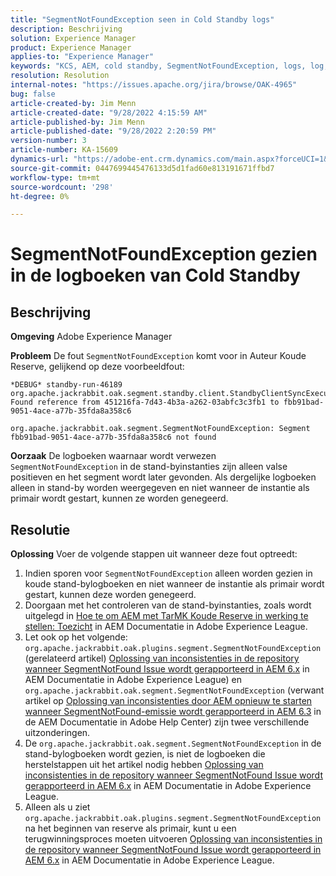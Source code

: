 ```yaml
---
title: "SegmentNotFoundException seen in Cold Standby logs"
description: Beschrijving
solution: Experience Manager
product: Experience Manager
applies-to: "Experience Manager"
keywords: "KCS, AEM, cold standby, SegmentNotFoundException, logs, log, Adobe Experience Manager"
resolution: Resolution
internal-notes: "https://issues.apache.org/jira/browse/OAK-4965"
bug: false
article-created-by: Jim Menn
article-created-date: "9/28/2022 4:15:59 AM"
article-published-by: Jim Menn
article-published-date: "9/28/2022 2:20:59 PM"
version-number: 3
article-number: KA-15609
dynamics-url: "https://adobe-ent.crm.dynamics.com/main.aspx?forceUCI=1&pagetype=entityrecord&etn=knowledgearticle&id=5941513c-e43e-ed11-9db1-0022480866ad"
source-git-commit: 0447699445476133d5d1fad60e813191671ffbd7
workflow-type: tm+mt
source-wordcount: '298'
ht-degree: 0%

---
```


# SegmentNotFoundException gezien in de logboeken van Cold Standby

## Beschrijving


<b>Omgeving</b>
Adobe Experience Manager

<b>Probleem</b>
De fout `SegmentNotFoundException` komt voor in Auteur Koude Reserve, gelijkend op deze voorbeeldfout:


```
*DEBUG* standby-run-46189 org.apache.jackrabbit.oak.segment.standby.client.StandbyClientSyncExecution Found reference from 451216fa-7d43-4b3a-a262-03abfc3c3fb1 to fbb91bad-9051-4ace-a77b-35fda8a358c6

org.apache.jackrabbit.oak.segment.SegmentNotFoundException: Segment fbb91bad-9051-4ace-a77b-35fda8a358c6 not found
```


<b>Oorzaak</b>
De logboeken waarnaar wordt verwezen `SegmentNotFoundException` in de stand-byinstanties zijn alleen valse positieven en het segment wordt later gevonden.
Als dergelijke logboeken alleen in stand-by worden weergegeven en niet wanneer de instantie als primair wordt gestart, kunnen ze worden genegeerd.




## Resolutie


<b>Oplossing</b>
Voer de volgende stappen uit wanneer deze fout optreedt:

1. Indien sporen voor `SegmentNotFoundException` alleen worden gezien in koude stand-bylogboeken en niet wanneer de instantie als primair wordt gestart, kunnen deze worden genegeerd.
2. Doorgaan met het controleren van de stand-byinstanties, zoals wordt uitgelegd in [Hoe te om AEM met TarMK Koude Reserve in werking te stellen: Toezicht](https://docs.adobe.com/content/help/en/experience-manager-65/deploying/deploying/tarmk-cold-standby.html#monitoring) in AEM Documentatie in Adobe Experience League.
3. Let ook op het volgende: `org.apache.jackrabbit.oak.plugins.segment.SegmentNotFoundException` (gerelateerd artikel) [Oplossing van inconsistenties in de repository wanneer SegmentNotFound Issue wordt gerapporteerd in AEM 6.x](https://helpx.adobe.com/experience-manager/kb/fix-inconsistencies-in-the-repository-when-segmentnotfound-issue.html) in AEM Documentatie in Adobe Experience League) en `org.apache.jackrabbit.oak.segment.SegmentNotFoundException` (verwant artikel op [Oplossing van inconsistenties door AEM opnieuw te starten wanneer SegmentNotFound-emissie wordt gerapporteerd in AEM 6.3](https://helpx.adobe.com/au/experience-manager/kb/fix-inconsistencies-by-restarting-AEM-when-segmentNotFound-issue-is-reported-in-AEM.html) in de AEM Documentatie in Adobe Help Center) zijn twee verschillende uitzonderingen.
4. De `org.apache.jackrabbit.oak.segment.SegmentNotFoundException` in de stand-bylogboeken wordt gezien, is niet de logboeken die herstelstappen uit het artikel nodig hebben [Oplossing van inconsistenties in de repository wanneer SegmentNotFound Issue wordt gerapporteerd in AEM 6.x](https://helpx.adobe.com/experience-manager/kb/fix-inconsistencies-in-the-repository-when-segmentnotfound-issue.html) in AEM Documentatie in Adobe Experience League.
5. Alleen als u ziet `org.apache.jackrabbit.oak.plugins.segment.SegmentNotFoundException` na het beginnen van reserve als primair, kunt u een terugwinningsproces moeten uitvoeren [Oplossing van inconsistenties in de repository wanneer SegmentNotFound Issue wordt gerapporteerd in AEM 6.x](https://helpx.adobe.com/experience-manager/kb/fix-inconsistencies-in-the-repository-when-segmentnotfound-issue.html) in AEM Documentatie in Adobe Experience League.

